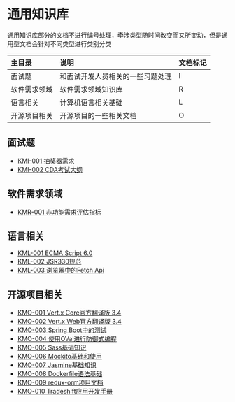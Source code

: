 # 通用知识库

通用知识库部分的文档不进行编号处理，牵涉类型随时间改变而又所变动，但是通用型文档会针对不同类型进行类别分类

| 主目录 | 说明 | 文档标记 |
| :--- | :--- | :--- |
| 面试题 | 和面试开发人员相关的一些习题处理 | I |
| 软件需求领域 | 软件需求领域知识库 | R |
| 语言相关 | 计算机语言相关基础 | L |
| 开源项目相关 | 开源项目的一些相关文档 | O |

## 面试题

* [KMI-001 抽奖器需求](/uniform-documentation/mian-shi-ti/kmi-001-chou-jiang-qi-xu-qiu.html)
* [KMI-002 CDA考试大纲](/uniform-documentation/mian-shi-ti/kmi-002-cdakao-shi-da-gang.md)

## 软件需求领域

* [KMR-001 非功能需求评估指标](/uniform-documentation/ruan-jian-xu-qiu-ling-yu/kmr-002-fei-gong-neng-xu-qiu-ping-gu-zhi-biao.html)

## 语言相关

* [KML-001 ECMA Script 6.0](/uniform-documentation/yu-yan-xiang-guan/kml-001-ecma-script-60.html)
* [KML-002 JSR330规范](/uniform-documentation/yu-yan-xiang-guan/kml-002-jsr330gui-fan.html)
* [KML-003 浏览器中的Fetch Api](/uniform-documentation/yu-yan-xiang-guan/kml-003-liu-lan-qi-zhong-de-fetch-api.html)

## 开源项目相关

* [KMO-001 Vert.x Core官方翻译版 3.4](/uniform-documentation/kai-yuan-xiang-mu/kmo-001-vertx-coreguan-fang-fan-yi-ban-3-4.html)
* [KMO-002 Vert.x Web官方翻译版 3.4](/uniform-documentation/kai-yuan-xiang-mu/kmo-002-vertx-webguan-fang-fan-yi-ban-3-4.html)
* [KMO-003 Spring Boot中的测试](/uniform-documentation/kai-yuan-xiang-mu/kmo-004-spring-bootzhong-de-ce-shi.html)
* [KMO-004 使用OVal进行防御式编程](/uniform-documentation/kai-yuan-xiang-mu/kmo-005-shi-yong-oval-jin-xing-fang-yu-shi-bian-cheng.html)
* [KMO-005 Sass基础知识](/uniform-documentation/kai-yuan-xiang-mu/kmo-006-sassji-chu-zhi-shi.html)
* [KMO-006 Mockito基础和使用](/uniform-documentation/kai-yuan-xiang-mu/kmo-007-mockitoji-chu-he-shi-yong.html)
* [KMO-007 Jasmine基础知识](/uniform-documentation/kai-yuan-xiang-mu/kmo-008-jasmineji-chu-zhi-shi.html)
* [KMO-008 Dockerfile语法基础](/uniform-documentation/kai-yuan-xiang-mu/kmo-010-dockerfileyu-fa-ji-chu.html)
* [KMO-009 redux-orm项目文档](/uniform-documentation/kai-yuan-xiang-mu/kmo-009-redux-ormxiang-mu-wen-dang.md)
* [KMO-010 Tradeshift应用开发手册](/uniform-documentation/kai-yuan-xiang-mu/kmo-010-tradeshiftying-yong-kai-fa-shou-ce.md)



